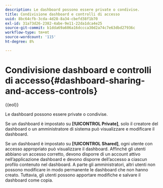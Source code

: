 ```yaml
---
description: Le dashboard possono essere private o condivise.
title: Condivisione dashboard e controlli di accesso
uuid: 8bc64cfb-3cda-4d28-8a34-cbefd38f1b70
exl-id: 31a73d26-2382-4abe-9e11-22da1dca4e25
source-git-commit: b1dda69a606a16dccca30d2a74c7e63dbd27936c
workflow-type: tm+mt
source-wordcount: '115'
ht-degree: 8%

---
```


# Condivisione dashboard e controlli di accesso{#dashboard-sharing-and-access-controls}

{{eol}}

Le dashboard possono essere private o condivise.

Se un dashboard è impostato su **[!UICONTROL Private]**, solo il creatore del dashboard o un amministratore di sistema può visualizzare e modificare il dashboard.

Se un dashboard è impostato su **[!UICONTROL Shared]**, ogni utente con accesso appropriato può visualizzare il dashboard. Affinché gli utenti abbiano un accesso corretto, devono disporre di un account attivo nell’applicazione dashboard e devono disporre dell’accesso a ciascun profilo contenuto nel dashboard. A parte gli amministratori, altri utenti non possono modificare in modo permanente le dashboard che non hanno creato. Tuttavia, gli utenti possono apportare modifiche e salvare il dashboard come copia.

